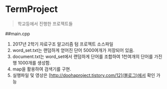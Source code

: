 # TermProject
>학교등에서 진행한 프로젝트들

##main.cpp
1. 2017년 2학기 자료구조 알고리즘 텀 프로젝트 소스파일
2. word_set.txt는 랜덤하게 얻어진 단어 5000여개가 저장되어 있음.
3. document.txt는 word_set에서 랜덤하게 단어를 조합하여 1천여개의 단어를 가진 행 1000개를 생성함.
4. map을 활용하여 검색기를 구현.
5. 실행파일 및 영상은 [http://doohaproject.tistory.com/12](블로그)에서 확인 가능
